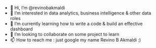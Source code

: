 - 👋 Hi, I’m @revinobakmaldi
- 👀 I’m interested in data analytics, business intelligence & other data roles
- 🌱 I’m currently learning how to write a code & build an effective dashboard
- 💞️ I’m looking to collaborate on some project to learn
- 📫 How to reach me : just google my name Revino B Akmaldi :)

<!---
revinobakmaldi/revinobakmaldi is a ✨ special ✨ repository because its `README.md` (this file) appears on your GitHub profile.
You can click the Preview link to take a look at your changes.
--->
